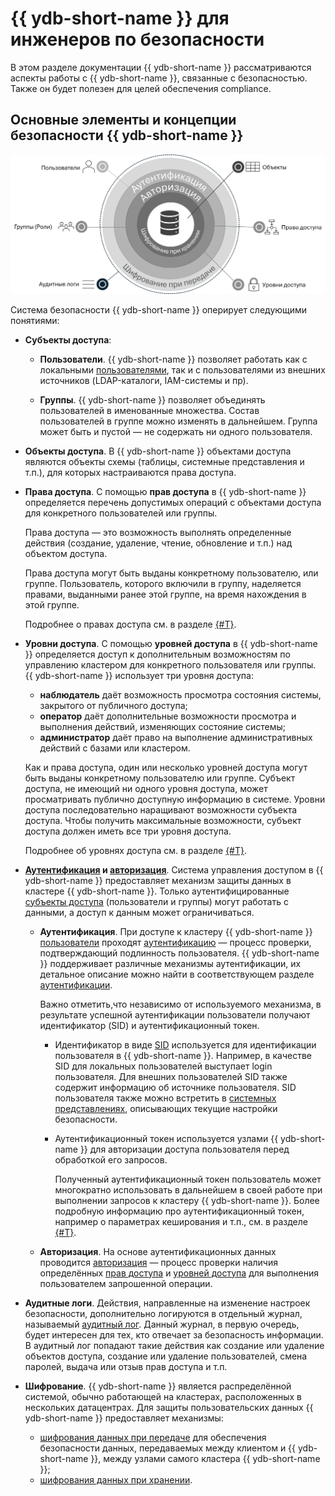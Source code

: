 # {{ ydb-short-name }} для инженеров по безопасности

В этом разделе документации {{ ydb-short-name }} рассматриваются аспекты работы с {{ ydb-short-name }}, связанные с безопасностью. Также он будет полезен для целей обеспечения compliance.

## Основные элементы и концепции безопасности {{ ydb-short-name }}

![Обзорная диаграмма](./_assets/security-overview.png)

Система безопасности {{ ydb-short-name }} оперирует следующими понятиями:

- **Субъекты доступа**:

    - **Пользователи**. {{ ydb-short-name }} позволяет работать как с локальными [пользователями](./authorization.md#user), так и с пользователями из внешних источников (LDAP-каталоги, IAM-системы и пр).

    - **Группы**. {{ ydb-short-name }} позволяет объединять пользователей в именованные множества. Состав пользователей в группе можно изменять в дальнейшем. Группа может быть и пустой — не содержать ни одного пользователя.

- **Объекты доступа**. В {{ ydb-short-name }} объектами доступа являются объекты схемы (таблицы, системные представления и т.п.), для которых настраиваются права доступа.

- **Права доступа**. С помощью **прав доступа** в {{ ydb-short-name }} определяется перечень допустимых операций с объектами доступа для конкретного пользователей или группы.

    Права доступа — это возможность выполнять определенные действия (создание, удаление, чтение, обновление и т.п.) над объектом доступа.

    Права доступа могут быть выданы конкретному пользователю, или группе. Пользователь, которого включили в группу, наделяется правами, выданными ранее этой группе, на время нахождения в этой группе.

    Подробнее о правах доступа см. в разделе [{#T}](./authorization.md#right).

- **Уровни доступа**. С помощью **уровней доступа** в {{ ydb-short-name }} определяется доступ к дополнительным возможностям по управлению кластером для конкретного пользователя или группы. {{ ydb-short-name }} использует три уровня доступа:

    - **наблюдатель** даёт возможность просмотра состояния системы, закрытого от публичного доступа;
    - **оператор** даёт дополнительные возможности просмотра и выполнения действий, изменяющих состояние системы;
    - **администратор** даёт право на выполнение административных действий с базами или кластером.

    Как и права доступа, один или несколько уровней доступа могут быть выданы конкретному пользователю или группе. Субъект доступа, не имеющий ни одного уровня доступа, может просматривать публично доступную информацию в системе. Уровни доступа последовательно наращивают возможности субъекта доступа. Чтобы получить максимальные возможности, субъект доступа должен иметь все три уровня доступа.

    Подробнее об уровнях доступа см. в разделе [{#T}](../reference/configuration/security_config.md#security-access-levels).

- **[Аутентификация](./authentication.md) и [авторизация](./authorization.md)**. Система управления доступом в {{ ydb-short-name }} предоставляет механизм защиты данных в кластере {{ ydb-short-name }}. Только аутентифицированные [субъекты доступа](../concepts/glossary.md#access-subject) (пользователи и группы) могут работать с данными, а доступ к данным может ограничиваться.

    - **Аутентификация**. При доступе к кластеру {{ ydb-short-name }} [пользователи](../concepts/glossary.md#access-user) проходят [аутентификацию](./authentication.md) — процесс проверки, подтверждающий подлинность пользователя. {{ ydb-short-name }} поддерживает различные механизмы аутентификации, их детальное описание можно найти в соответствующем разделе [аутентификации](./authentication.md).

        Важно отметить,что независимо от используемого механизма, в результате успешной аутентификации пользователи получают идентификатор (SID) и аутентификационный токен.

        - Идентификатор в виде [SID](./authorization.md#sid) используется для идентификации пользователя в {{ ydb-short-name }}. Например, в качестве SID для локальных пользователей выступает login пользователя. Для внешних пользователей SID также содержит информацию об источнике пользователя. SID пользователя также можно встретить в [системных представлениях](../dev/system-views.md#auth), описывающих текущие настройки безопасности.

        - Аутентификационный токен используется узлами {{ ydb-short-name }} для авторизации доступа пользователя перед обработкой его запросов.

            Полученный аутентификационный токен пользователь может многократно использовать в дальнейшем в своей работе при выполнении запросов к кластеру {{ ydb-short-name }}. Более подробную информацию про аутентификационный токен, например о параметрах кеширования и т.п., см. в разделе [{#T}](../reference/configuration/auth_config.md).

    - **Авторизация**. На основе аутентификационных данных проводится [авторизация](./authorization.md) — процесс проверки наличия определённых [прав доступа](../concepts/glossary.md#access-right) и [уровней доступа](../concepts/glossary.md#access-level) для выполнения пользователем запрошенной операции.

- **Аудитные логи**. Действия, направленные на изменение настроек безопасности, дополнительно логируются в отдельный журнал, называемый [аудитный лог](./audit-log.md). Данный журнал, в первую очередь, будет интересен для тех, кто отвечает за безопасность информации. В аудитный лог попадают такие действия как создание или удаление объектов доступа, создание или удаление пользователей, смена паролей, выдача или отзыв прав доступа и т.п.

- **Шифрование**. {{ ydb-short-name }} является распределённой системой, обычно работающей на кластерах, расположенных в нескольких датацентрах. Для защиты пользовательских данных {{ ydb-short-name }} предоставляет механизмы:

    - [шифрования данных при передаче](./encryption/data-in-transit.md) для обеспечения безопасности данных, передаваемых между клиентом и {{ ydb-short-name }}, между узлами самого кластера {{ ydb-short-name }};
    - [шифрования данных при хранении](./encryption/data-at-rest.md).

